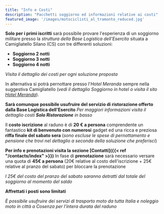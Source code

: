 ```yaml
---
title: "Info e Costi"
description: "Pacchetti soggiorno ed informazioni relative ai costi"
featured_image: '/images/motociclisti_al_tramonto_reduced.jpg'
---
```

**Solo per i primi iscritti** sarà possibile provare l'esperienza di un soggiorno militare presso la _struttura della Base Logistica dell'Esercito_ situata a Camigliatello Silano (CS) con tre differenti soluzioni: 
- **Soggiorno 2 notti**
- **Soggiorno 3 notti**
- **Soggiorno 4 notti** 

_Visita il dettaglio dei costi per ogni soluzione proposta_

In alternativa si potrà pernottare presso l'_Hotel Meranda_ sempre nella suggestiva Camigliatello (_vedi il dettaglio Soggiorno in hotel o visita il sito [Hotel Meranda](http://www.hotelmeranda.com/)_).

**Sarà comunque possibile usufruire del servizio di ristorazione offerto dalla Base Logistica dell'Esercito** 
_Per maggiori informazioni visita il dettaglio costi **Solo Ristorazione** in basso_

Il **costo iscrizione** al raduno è di **20 € a persona** 
comprendente un fantastico **kit di benvenuto con numerosi** gadget ed una ricca e preziosa **riffa finale del sabato sera** 
(_sono escluse le spese di pernottamento e pensione che trovi nel dettaglio a seconda della soluzione che preferisci_) 

**Per info e prenotazioni visita la sezione [Contatti]({{< ref "/contacts/index" >}})**
In fase di **prenotazione** sarà necessario versare una quota di **45€ a persona** (20€ relative al costo dell'iscrizione + 25€ relative al pranzo del sabato) per bloccare la prenotazione

_I 25€ del costo del pranzo del sabato saranno detratti dal totale del soggiorno al momento del saldo_

**Affrettati i posti sono limitati**

_È possibile usufruire dei servizi di trasporto moto da tutta Italia e noleggio moto in città a Cosenza per l’intera durata del raduno_